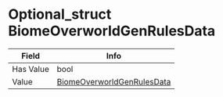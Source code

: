 # Optional_struct BiomeOverworldGenRulesData

<table><thead><tr><th>Field</th><th>Info</th></tr></thead><tbody>
<tr><td>Has Value</td><td>bool</td></tr>
<tr><td>Value</td><td><a href="../types/BiomeOverworldGenRulesData.md">BiomeOverworldGenRulesData</a></td></tr>
</tbody></table>